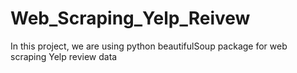 # Web_Scraping_Yelp_Reivew

In this project, we are using python beautifulSoup package for web scraping Yelp review data
